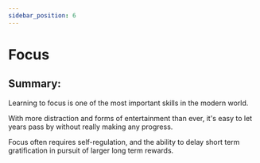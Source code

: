 ```yaml
---
sidebar_position: 6
---
```


# Focus

## Summary:

Learning to focus is one of the most important skills in the modern world.

With more distraction and forms of entertainment than ever, it's easy to let years 
pass by without really making any progress.

Focus often requires self-regulation, and the ability to delay short term gratification in 
pursuit of larger long term rewards.










